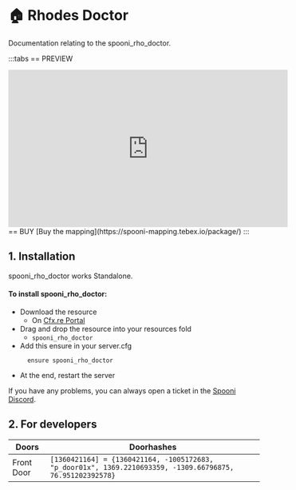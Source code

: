 # 🏠 Rhodes Doctor
Documentation relating to the spooni_rho_doctor.

:::tabs
== PREVIEW
<iframe width="560" height="315" src="https://www.youtube.com/embed/" frameborder="0" allow="accelerometer; autoplay; clipboard-write; encrypted-media; gyroscope; picture-in-picture; web-share" referrerpolicy="strict-origin-when-cross-origin" allowfullscreen></iframe>
== BUY
[Buy the mapping](https://spooni-mapping.tebex.io/package/)
:::

## 1. Installation
spooni_rho_doctor works Standalone.  

#### To install spooni_rho_doctor:
- Download the resource
  - On [Cfx.re Portal](https://portal.cfx.re/)
- Drag and drop the resource into your resources fold
  - `spooni_rho_doctor`
- Add this ensure in your server.cfg
  ```
    ensure spooni_rho_doctor
  ```
- At the end, restart the server

If you have any problems, you can always open a ticket in the [Spooni Discord](https://discord.gg/spooni).

## 2. For developers
| Doors                     | Doorhashes
|---------------------------|----------------------------------------------------------------------------------|
| Front Door                | `[1360421164] = {1360421164, -1005172683, "p_door01x", 1369.2210693359, -1309.66796875, 76.951202392578}`

